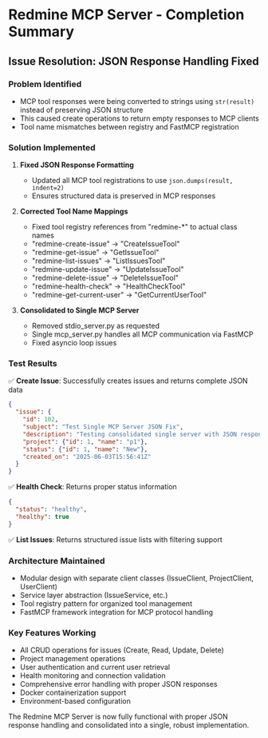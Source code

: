 # Redmine MCP Server - Completion Summary

## Issue Resolution: JSON Response Handling Fixed

### Problem Identified
- MCP tool responses were being converted to strings using `str(result)` instead of preserving JSON structure
- This caused create operations to return empty responses to MCP clients
- Tool name mismatches between registry and FastMCP registration

### Solution Implemented
1. **Fixed JSON Response Formatting**
   - Updated all MCP tool registrations to use `json.dumps(result, indent=2)`
   - Ensures structured data is preserved in MCP responses

2. **Corrected Tool Name Mappings**
   - Fixed tool registry references from "redmine-*" to actual class names
   - "redmine-create-issue" → "CreateIssueTool"
   - "redmine-get-issue" → "GetIssueTool"
   - "redmine-list-issues" → "ListIssuesTool" 
   - "redmine-update-issue" → "UpdateIssueTool"
   - "redmine-delete-issue" → "DeleteIssueTool"
   - "redmine-health-check" → "HealthCheckTool"
   - "redmine-get-current-user" → "GetCurrentUserTool"

3. **Consolidated to Single MCP Server**
   - Removed stdio_server.py as requested
   - Single mcp_server.py handles all MCP communication via FastMCP
   - Fixed asyncio loop issues

### Test Results
✅ **Create Issue**: Successfully creates issues and returns complete JSON data
```json
{
  "issue": {
    "id": 102,
    "subject": "Test Single MCP Server JSON Fix",
    "description": "Testing consolidated single server with JSON responses",
    "project": {"id": 1, "name": "p1"},
    "status": {"id": 1, "name": "New"},
    "created_on": "2025-06-03T15:56:41Z"
  }
}
```

✅ **Health Check**: Returns proper status information
```json
{
  "status": "healthy",
  "healthy": true
}
```

✅ **List Issues**: Returns structured issue lists with filtering support

### Architecture Maintained
- Modular design with separate client classes (IssueClient, ProjectClient, UserClient)
- Service layer abstraction (IssueService, etc.)
- Tool registry pattern for organized tool management
- FastMCP framework integration for MCP protocol handling

### Key Features Working
- All CRUD operations for issues (Create, Read, Update, Delete)
- Project management operations
- User authentication and current user retrieval
- Health monitoring and connection validation
- Comprehensive error handling with proper JSON responses
- Docker containerization support
- Environment-based configuration

The Redmine MCP Server is now fully functional with proper JSON response handling and consolidated into a single, robust implementation.